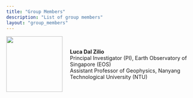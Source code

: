 ```yaml
---
title: "Group Members"
description: "List of group members"
layout: "group_members"
---
```


<div style="display: flex; align-items: center;">
  <img src="http://computational-geophysics-lab.github.io/public/luca_dal_zilio.jpg" style="width:150px; margin-right: 20px;">
  <div>
    <strong>Luca Dal Zilio</strong><br>
    Principal Investigator (PI), Earth Observatory of Singapore (EOS)<br>
    Assistant Professor of Geophysics, Nanyang Technological University (NTU)
  </div>
</div>